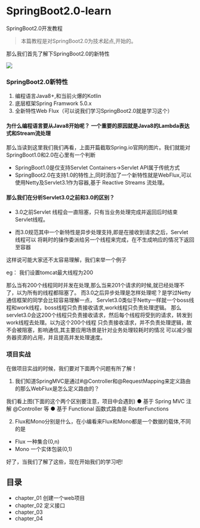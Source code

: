 # SpringBoot2.0-learn
SpringBoot2.0开发教程

>本篇教程是对SpringBoot2.0为技术起点,开始的。

那么我们首先了解下SpringBoot2.0的新特性

![](http://p3.pstatp.com/large/pgc-image/1523978300020d10534ee70)


### SpringBoot2.0新特性

1. 编程语言Java8+,和当前火爆的Kotlin
2. 底层框架Spring Framwork 5.0.x
3. 全新特性Web Flux（可以说我们学习SpringBoot2.0就是学习这个）


#### 为什么编程语言要从Java8开始呢？ 一个重要的原因就是Java8的Lambda表达式和Stream流处理

那么当读到这里我们我们再看，上面开篇截取Spring.io官网的图片。我们就能对SpringBoot1.0和2.0在心里有一个判断

- SpringBoot1.0是仅支持Servlet Containers->Servlet API属于传统方式
- SpringBoot2.0在支持1.0的特性上,同时添加了一个新特性就是WebFlux,可以使用Netty及Servlet3.1作为容器,基于
   Reactive Streams 流处理。

#### 那么我们在分析Servlet3.0之前和3.0的区别？

- 3.0之前Servlet 线程会一直阻塞，只有当业务处理完成并返回后时结束 Servlet线程。

- 而3.0规范其中一个新特性是异步处理支持,即是在接收到请求之后，Servlet 线程可以
将耗时的操作委派给另一个线程来完成，在不生成响应的情况下返回至容器

这样说可能大家还不太容易理解，我们来举一个例子

eg： 我们设置tomcat最大线程为200

那么当有200个线程同时并发在处理,那么当来201个请求的时候,就已经处理不了，以为所有的线程都阻塞了。
而3.0之后异步处理是怎样处理呢？是学过Netty通信框架的同学会比较容易理解一点，
Servlet3.0类似于Netty一样就一个boss线程和work线程，boss线程只负责接收请求,work线程只负责处理逻辑。
那么servlet3.0会这200个线程只负责接收请求，然后每个线程将受到的请求，转发到work线程去处理。以为这个200个线程
只负责接收请求，并不负责处理逻辑，故不会被阻塞，影响通信,其主要应用场景是针对业务处理较耗时的情况
可以减少服务器资源的占用，并且提高并发处理速度。

### 项目实战


在做项目实战的时候，我们要对下面两个问题有所了解！

1. 我们知道SpringMVC是通过#@Controller和@RequestMapping来定义路由的那么WebFlux是怎么定义路由的？

我们看上图(下面的这个两个区别要注意，项目中会遇到)
  ● 基于 Spring MVC 注解 @Controller 等
  ● 基于 Functional 函数式路由是 RouterFunctions


2. Flux和Mono分别是什么，在小编看来Flux和Mono都是一个数据的载体,不同的是

- Flux  一种集合(0,n)
- Mono  一个实体包装(0,1)


好了，当我们了解了这些，现在开始我们的学习吧!

## 目录

- chapter_01 创建一个web项目
- chapter_02 定义接口
- chapter_03
- chapter_04
